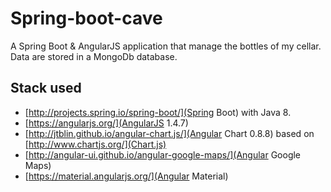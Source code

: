 # Spring-boot-cave

A Spring Boot & AngularJS application that manage the bottles of my cellar. Data are stored in a MongoDb database.

## Stack used

* [http://projects.spring.io/spring-boot/](Spring Boot) with Java 8.
* [https://angularjs.org/](AngularJS 1.4.7)
* [http://jtblin.github.io/angular-chart.js/](Angular Chart 0.8.8) based on [http://www.chartjs.org/](Chart.js)
* [http://angular-ui.github.io/angular-google-maps/](Angular Google Maps)
* [https://material.angularjs.org/](Angular Material)


